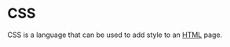 # CSS

CSS is a language that can be used to add style to an [HTML](/wiki/HTML) page.
                                                                                                                                                                        